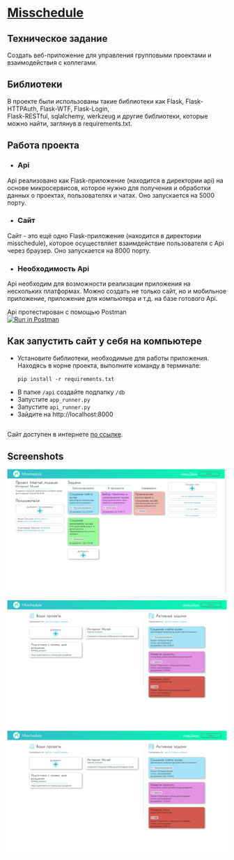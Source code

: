 # [Misschedule](http://ec2-18-196-114-33.eu-central-1.compute.amazonaws.com/ 'Перейти на сайт')
## Техническое задание
Создать веб-приложение для управления групповыми проектами и взаимодействия с коллегами. 

## Библиотеки
В проекте были использованы такие библиотеки как Flask, Flask-HTTPAuth, Flask-WTF, Flask-Login,  
Flask-RESTful, sqlalchemy, werkzeug и другие библиотеки, которые можно найти, заглянув в 
requirements.txt.
 
## Работа проекта
* ### Api
Api реализовано как Flask-приложение (находится в директории api) на основе микросервисов, которое 
нужно для получения и обработки данных о проектах, пользователях и чатах. Оно запускается 
на 5000 порту.
* ### Сайт
Сайт - это ещё одно Flask-приложение (находится в директории misschedule), которое осуществляет 
взаимдействие пользователя с Api через браузер. Оно запускается на 8000 порту.
* ### Необходимость Api
Api необходим для возможности реализации приложения на нескольких платформах. Можно создать не
только сайт, но и мобильное приложение, приложение для компьютера и т.д. на базе готового Api.

Api протестирован с помощью Postman  
[![Run in Postman](https://run.pstmn.io/button.svg)](https://app.getpostman.com/run-collection/864c009340669d54c1fa)

## Как запустить сайт у себя на компьютере
* Установите библиотеки, необходимые для работы приложения.  
Находясь в корне проекта, выполните команду в терминале:
    ```
    pip install -r requirements.txt
    ```
* В папке `/api` создайте подпапку `/db`
* Запустите `app_runner.py`
* Запустите `api_runner.py`
* Зайдите на http://localhost:8000
##
Сайт доступен в интернете [по ссылке](http://ec2-18-196-114-33.eu-central-1.compute.amazonaws.com/).
## Screenshots
![Скриншот один](misschedule/static/img/screenshots/project-main-page-fhd.png "Project-main-page")

![Скриншот один](misschedule/static/img/screenshots/main-page-fhd.png "main-page")

![Скриншот один](misschedule/static/img/screenshots/main-page-fhd.png "main-page")
